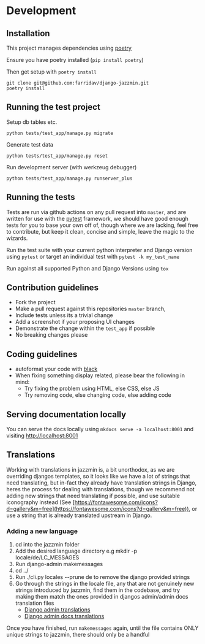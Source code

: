 # Development

## Installation

This project manages dependencies using [poetry](https://python-poetry.org/)

Ensure you have poetry installed (`pip install poetry`)

Then get setup with `poetry install`

    git clone git@github.com:farridav/django-jazzmin.git
    poetry install

## Running the test project

Setup db tables etc.

    python tests/test_app/manage.py migrate

Generate test data

    python tests/test_app/manage.py reset

Run development server (with werkzeug debugger)

    python tests/test_app/manage.py runserver_plus

## Running the tests
Tests are run via github actions on any pull request into `master`, and are written for use with the [pytest](https://docs.pytest.org/en/latest/)
framework, we should have good enough tests for you to base your own off of, though where we are lacking, feel free to contribute,
but keep it clean, concise and simple, leave the magic to the wizards.

Run the test suite with your current python interpreter and Django version using `pytest` or target an individual test
with `pytest -k my_test_name`

Run against all supported Python and Django Versions using `tox`

## Contribution guidelines
- Fork the project
- Make a pull request against this repositories `master` branch,
- Include tests unless its a trivial change
- Add a screenshot if your proposing UI changes
- Demonstrate the change within the `test_app` if possible
- No breaking changes please

## Coding guidelines
- autoformat your code with [black](https://github.com/psf/black)
- When fixing something display related, please bear the following in mind:
    - Try fixing the problem using HTML, else CSS, else JS
    - Try removing code, else changing code, else adding code


## Serving documentation locally
You can serve the docs locally using `mkdocs serve -a localhost:8001` and visiting [http://localhost:8001](http://localhost:8001)


## Translations
Working with translations in jazzmin is, a bit unorthodox, as we are overriding djangos templates, so it looks like we have a lot of strings that need translating,
but in-fact they already have translation strings in Django, heres the process for dealing with translations, though we recommend not adding new strings that need
translating if possible, and use suitable iconography instead (See [https://fontawesome.com/icons?d=gallery&m=free](https://fontawesome.com/icons?d=gallery&m=free)),
or use a string that is already translated upstream in Django.


### Adding a new language

1. cd into the jazzmin folder
2. Add the desired language directory e.g mkdir -p locale/de/LC_MESSAGES
3. Run django-admin makemessages
4. cd ../
5. Run ./cli.py locales --prune de to remove the django provided strings
6. Go through the strings in the locale file, any that are not genuinely new strings introduced by jazzmin, find them in the codebase, and try making them match the ones provided in djangos admin/admin docs translation files
    - [Django admin translations](https://raw.githubusercontent.com/django/django/master/django/contrib/admindocs/locale/)
    - [Django admin docs translations](https://raw.githubusercontent.com/django/django/master/django/contrib/admin/locale/de/LC_MESSAGES/django.po)

Once you have finished, run `makemessages` again, until the file contains ONLY unique strings to jazzmin, there should only be a handful
